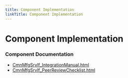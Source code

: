 ```yaml
---
title: Component Implementation
linkTitle: Component Implementation
---
```


# Component Implementation
### Component Documentation

- [CmnMfgSrvIf_IntegrationManual.html](doc/CmnMfgSrvIf_IntegrationManual.html)
- [CmnMfgSrvIf_PeerReviewChecklist.html](doc/CmnMfgSrvIf_PeerReviewChecklist.html)


